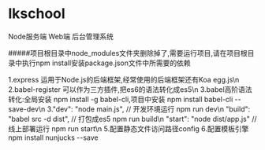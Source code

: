 # lkschool
Node服务端   Web端  后台管理系统


#####项目根目录中node_modules文件夹删除掉了,需要运行项目,请在项目根目录中执行npm install安装package.json文件中所需要的依赖

1.express 运用于Node.js的后端框架,经常使用的后端框架还有Koa egg.js\n
2.babel-register 可以作为三方插件,把es6的语法转化成es5\n
3.babel高阶语法转化:全局安装 npm install -g babel-cli,项目中安装 npm install babel-cli --save-dev\n
3."dev": "node main.js", // 开发环境运行 npm run dev\n
  "build": "babel src -d dist", // 打包成es5 npm run build\n
  "start": "node dist/app.js" // 线上部署运行 npm run start\n
5.配置静态文件访问路径config
6.配置模板引擎 npm install nunjucks --save